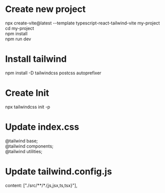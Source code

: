 # Create new project 
npx create-vite@latest --template typescript-react-tailwind-vite my-project \
cd my-project \
npm install \
npm run dev

# Install tailwind
npm install -D tailwindcss postcss autoprefixer

# Create Init
npx tailwindcss init -p

# Update index.css
@tailwind base;\
@tailwind components;\
@tailwind utilities;

# Update tailwind.config.js
content: ["./src/**/*.{js,jsx,ts,tsx}"],